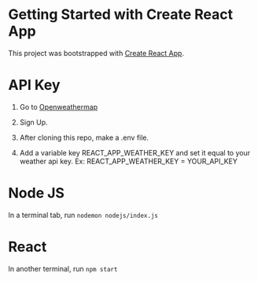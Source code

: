 # Getting Started with Create React App

This project was bootstrapped with [Create React App](https://github.com/facebook/create-react-app).

# API Key

1. Go to [Openweathermap](https://openweathermap.org/api)

2. Sign Up.

3. After cloning this repo, make a .env file.

4. Add a variable key REACT_APP_WEATHER_KEY and set it equal to your weather api key. Ex: REACT_APP_WEATHER_KEY = YOUR_API_KEY

# Node JS

In a terminal tab, run `nodemon nodejs/index.js`

# React

In another terminal, run `npm start`
